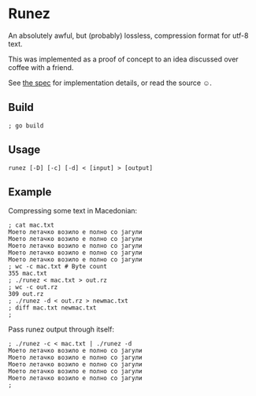 # Runez

An absolutely awful, but (probably) lossless, compression format for utf-8 text.

This was implemented as a proof of concept to an idea discussed over coffee with a friend.

See [the spec](./spec.md) for implementation details, or read the source ☺.

## Build

	; go build

## Usage

	runez [-D] [-c] [-d] < [input] > [output]

## Example

Compressing some text in Macedonian:

	; cat mac.txt
	Моето летачко возило е полно со јагули
	Моето летачко возило е полно со јагули
	Моето летачко возило е полно со јагули
	Моето летачко возило е полно со јагули
	Моето летачко возило е полно со јагули
	; wc -c mac.txt # Byte count
	355 mac.txt
	; ./runez < mac.txt > out.rz
	; wc -c out.rz
	309 out.rz
	; ./runez -d < out.rz > newmac.txt
	; diff mac.txt newmac.txt
	;

Pass runez output through itself:

	; ./runez -c < mac.txt | ./runez -d
	Моето летачко возило е полно со јагули
	Моето летачко возило е полно со јагули
	Моето летачко возило е полно со јагули
	Моето летачко возило е полно со јагули
	Моето летачко возило е полно со јагули
	;
